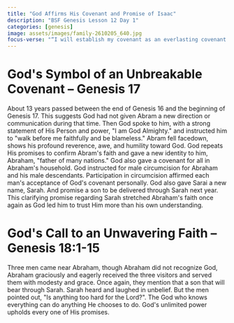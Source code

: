 ```yaml
---
title: "God Affirms His Covenant and Promise of Isaac"
description: "BSF Genesis Lesson 12 Day 1"
categories: [genesis]
image: assets/images/family-2610205_640.jpg
focus-verse: "“I will establish my covenant as an everlasting covenant between me and you and your descendants after you for the generations to come, to be your God and the God of your descendants after you.” – Genesis 17:7"
---
```


# God's Symbol of an Unbreakable Covenant – Genesis 17

About 13 years passed between the end of Genesis 16 and the beginning of Genesis 17. This suggests God had not given Abram a new direction or communication during that time. Then God spoke to him, with a strong statement of His Person and power, "I am God Almighty." and instructed him to "walk before me faithfully and be blameless." Abram fell facedown, shows his profound reverence, awe, and humility toward God. God repeats His promises to confirm Abram's faith and gave a new identity to him, Abraham, "father of many nations." God also gave a covenant for all in Abraham's household. God instructed for male circumcision for Abraham and his male descendants. Participation in circumcision affirmed each man's acceptance of God's covenant personally. God also gave Sarai a new name, Sarah. And promise a son to be delivered through Sarah next year. This clarifying promise regarding Sarah stretched Abraham's faith once again as God led him to trust Him more than his own understanding.

# God's Call to an Unwavering Faith – Genesis 18:1-15

Three men came near Abraham, though Abraham did not recognize God, Abraham graciously and eagerly received the three visitors and served them with modesty and grace. Once again, they mention that a son that will bear through Sarah. Sarah heard and laughed in unbelief. But the men pointed out, "Is anything too hard for the Lord?". The God who knows everything can do anything He chooses to do. God's unlimited power upholds every one of His promises. 
